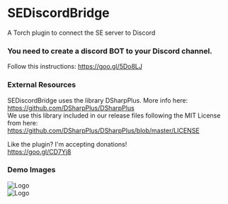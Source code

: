 # SEDiscordBridge
A Torch plugin to connect the SE server to Discord

### You need to create a discord BOT to your Discord channel. 
Follow this instructions: https://goo.gl/5Do8LJ

### External Resources
SEDiscordBridge uses the library DSharpPlus. More info here: https://github.com/DSharpPlus/DSharpPlus  
We use this library included in our release files following the MIT License from here:  https://github.com/DSharpPlus/DSharpPlus/blob/master/LICENSE

Like the plugin? I'm accepting donations!  
https://goo.gl/CD7Yj8

### Demo Images
![Logo](https://image.prntscr.com/image/PMWv8AakSyW76XqMB5zxgw.png)  
![Logo](https://image.prntscr.com/image/LasiWwrPToOqargmVepIJw.png)  